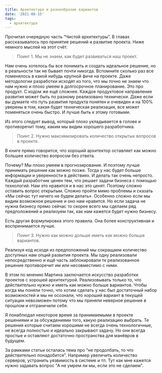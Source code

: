 ```yaml
---
title: Архитектура и разнообразие вариантов
date: '2021-08-15'
tags:
  - архитектура
---
```

Прочитал очередную часть “Чистой архитектуры”. В главах рассказывалось про принятие решений и развитие проекта. Ниже немного мыслей на этот счёт.

> Поинт 1. Мы не знаем, как будет развиваться наш проект.

Нам очень хотелось бы все понимать и создать идеальное решение, но в реальности так не бывает почти никогда. Вспомните сколько раз все поменялось в какой нибудь крупной фиче на проекте. Даже методологии разработки исходят из того, что мы точно не знаем что нам нужно и плохо умеем в долгосрочное планирование. Это про продукт.
С кодом же ещё сложнее. Каждое продуктовое направление развития может быть по разному реализовано технически. Даже если вы думаете что путь развития продукта понятен и очевиден и на 100% уверены в том, какая будет техническая реализация, все может поменяться очень быстро. И лучше быть к этому готовыми.

Из этого следует вывод, который плохо укладывается в голове и противоречит тому, каким мы видим хорошего разработчика.

> Поинт 2. Нужно максимизировать количество открытых вопросов в проекте.

В книге прямо говорится, что хороший архитектор оставляет как можно большее количество вопросом без ответа.

Почему? Мы плохо  умеем в прогнозирование. И поэтому лучше принимать решения как можно позже. Тогда у нас будет больше информации и уверенности в действиях.
И делать так очень непросто. Каждый разработчик ценен тем, что решает задачи бизнеса с помощью технологий. Нам это нравится и в нас это ценят. Поэтому сложно оставить вопрос открытым. Сложно пройти мимо проблемы и сказать  «Мы сейчас тут ничего не будем делать». Особенно сложно если мы видим возможное решение и оно нам нравится.
Но если задача не нужна бизнесу прямо сейчас то скорее всего мы сделаем ряд предположений и реализуем так, как нам кажется будет нужно бизнесу.

Есть другая формулировка этого правила. Она более конструктивная и воспринимается лучше.

> Поинт 3. Нужно как можно дольше иметь как можно больше вариантов.

Реализуя код исходя из предположений мы сокращаем количество доступных нам опций развития проекта. Мы одну реализовали непосредственно и ещё часть заблокировали тк реализованное решение противоречит им или несовместимо с ними.

В этом по мнению Мартина заключается искусство разработки проектов с хорошей архитектурой. Реализовывать только то, что действительно нужно и иметь как можно больше вариантов. Чтобы когда мы поняли точно, что хотим сделать у нас был достаточный набор возможностей и мы не осознали, что хороший вариант в текущей ситуации невозможен потому что мы приняли неверное решение в прошлом и отграничили себя.

Я понаблюдал некоторое время за принимаемыми в проекте решениями и за обсуждениями того, какую реализацию выбрать. Те решения которые считаем хорошими не всегда очень технологичные, не всегда полностью и идеально закрывают задачу. Но они всегда простые и оставляют достаточно пространства для манёвров в будущем.

За рамками статьи осталась тема про "не продолбать, то что действительно понадобится". Например увеличить количество серверов, устранить уязвимость в системе и тп. Тут как мне кажется нужно задавать вопрос "А не умрем ли мы, если это не сделаем".
